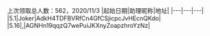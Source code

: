 上次领取总人数：562，2020/11/3
|起始日期|助理昵称|地址|
|---|---|---|
|5.1|Joker|AdkH4TDFBVRfCn4GfCSjicpcJvHEcnQKdo|
|5.16|,|AGNHn19qqzQ7wePuiJKXnyZoapzhroYzNz|
